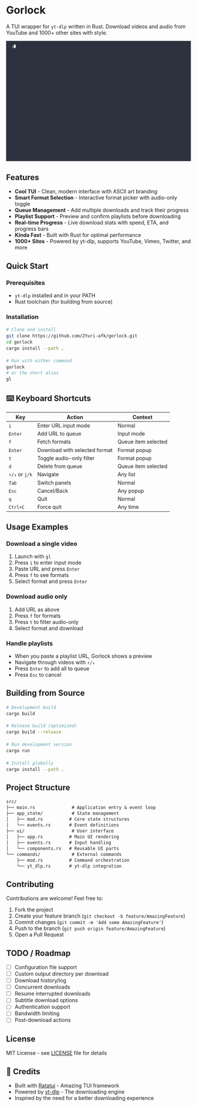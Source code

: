 # Gorlock

A TUI wrapper for `yt-dlp` written in Rust. Download videos and audio from YouTube and 1000+ other sites with style.

![Gorlock Demo](demo-preview.gif)

## Features

- **Cool TUI** - Clean, modern interface with ASCII art branding
- **Smart Format Selection** - Interactive format picker with audio-only toggle
- **Queue Management** - Add multiple downloads and track their progress
- **Playlist Support** - Preview and confirm playlists before downloading
- **Real-time Progress** - Live download stats with speed, ETA, and progress bars
- **Kinda Fast** - Built with Rust for optimal performance
- **1000+ Sites** - Powered by yt-dlp, supports YouTube, Vimeo, Twitter, and more

## Quick Start

### Prerequisites

- `yt-dlp` installed and in your PATH
- Rust toolchain (for building from source)

### Installation

```bash
# Clone and install
git clone https://github.com/2Yuri-afk/gorlock.git
cd gorlock
cargo install --path .

# Run with either command
gorlock
# or the short alias
gl
```

## ⌨️ Keyboard Shortcuts

| Key | Action | Context |
|-----|--------|---------|
| `i` | Enter URL input mode | Normal |
| `Enter` | Add URL to queue | Input mode |
| `f` | Fetch formats | Queue item selected |
| `Enter` | Download with selected format | Format popup |
| `t` | Toggle audio-only filter | Format popup |
| `d` | Delete from queue | Queue item selected |
| `↑/↓` or `j/k` | Navigate | Any list |
| `Tab` | Switch panels | Normal |
| `Esc` | Cancel/Back | Any popup |
| `q` | Quit | Normal |
| `Ctrl+C` | Force quit | Any time |

## Usage Examples

### Download a single video
1. Launch with `gl`
2. Press `i` to enter input mode
3. Paste URL and press `Enter`
4. Press `f` to see formats
5. Select format and press `Enter`

### Download audio only
1. Add URL as above
2. Press `f` for formats
3. Press `t` to filter audio-only
4. Select format and download

### Handle playlists
- When you paste a playlist URL, Gorlock shows a preview
- Navigate through videos with `↑/↓`
- Press `Enter` to add all to queue
- Press `Esc` to cancel

## Building from Source

```bash
# Development build
cargo build

# Release build (optimized)
cargo build --release

# Run development version
cargo run

# Install globally
cargo install --path .
```

## Project Structure

```
src/
├── main.rs              # Application entry & event loop
├── app_state/           # State management
│   ├── mod.rs          # Core state structures
│   └── events.rs       # Event definitions
├── ui/                  # User interface
│   ├── app.rs          # Main UI rendering
│   ├── events.rs       # Input handling
│   └── components.rs   # Reusable UI parts
└── commands/            # External commands
    ├── mod.rs          # Command orchestration
    └── yt_dlp.rs       # yt-dlp integration
```

## Contributing

Contributions are welcome! Feel free to:

1. Fork the project
2. Create your feature branch (`git checkout -b feature/AmazingFeature`)
3. Commit changes (`git commit -m 'Add some AmazingFeature'`)
4. Push to the branch (`git push origin feature/AmazingFeature`)
5. Open a Pull Request

## TODO / Roadmap

- [ ] Configuration file support
- [ ] Custom output directory per download
- [ ] Download history/log
- [ ] Concurrent downloads
- [ ] Resume interrupted downloads
- [ ] Subtitle download options
- [ ] Authentication support
- [ ] Bandwidth limiting
- [ ] Post-download actions

## License

MIT License - see [LICENSE](LICENSE) file for details

## 🙏 Credits

- Built with [Ratatui](https://github.com/ratatui-org/ratatui) - Amazing TUI framework
- Powered by [yt-dlp](https://github.com/yt-dlp/yt-dlp) - The downloading engine
- Inspired by the need for a better downloading experience


